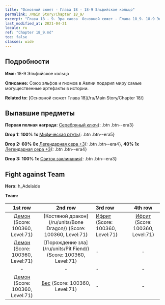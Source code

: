 ```yaml
---
title: "Основной сюжет - Глава 18 - 18-9 Эльфийское кольцо"
permalink: /Main Story/Chapter 18_9/
excerpt: "Глава 18 - 9. Эра хаоса  Основной сюжет - Глава 18_9. 18-9 Эльфийское кольцо"
last_modified_at: 2021-04-21
locale: ru
ref: "Chapter 18_9.md"
toc: false
classes: wide
---
```


## Подробности

 **Имя:** 18-9 Эльфийское кольцо

 **Описание:** Союз эльфов и гномов в Авлии подарил миру самые могущественные артефакты в истории.

 **Related to:** [Основной сюжет Глава 18](/ru/Main Story/Chapter 18/)

## Выпавшие предметы

 **Первая полная награда:** [Серебряный ключ](/ru/Items/con_693/){: .btn .btn--era3}

 **Drop 1:** **100% 1x** [Мифическая ртуть](/ru/Items/mat_63/){: .btn .btn--era5}

 **Drop 2:** **60% 0x** [Легендарная сера +3](/ru/Items/mat_57/){: .btn .btn--era4}, **40% 1x** [Легендарная сера +3](/ru/Items/mat_57/){: .btn .btn--era4}

 **Drop 3:** **100% 1x** [Свиток заклинания](/ru/Items/con_694/){: .btn .btn--era3}


## Fight against Team
 **Hero:** h_Adelaide

 **Team:**


  | 1st row | 2nd row | 3rd row | 4th row |
  |:----:|:----:|:----|:----:|
  | [Демон](/ru/units/Demon/) (Score: 100360, Level:71)  | [Костяной дракон](/ru/units/Bone Dragon/) (Score: 100360, Level:71)  | [Ифрит](/ru/units/Efreeti/) (Score: 100360, Level:71)  | [Ифрит](/ru/units/Efreeti/) (Score: 100360, Level:71)  |
  | [Демон](/ru/units/Demon/) (Score: 100360, Level:71)  | [Порождение зла](/ru/units/Pit Fiend/) (Score: 100360, Level:71)  | - | - |
  | - | - | - | - |
  | [Демон](/ru/units/Demon/) (Score: 100360, Level:71)  | [Бес](/ru/units/Imp/) (Score: 100360, Level:71)  | - | - |


